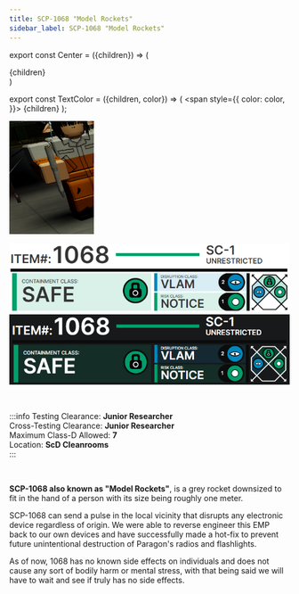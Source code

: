 ```yaml
---
title: SCP-1068 "Model Rockets"
sidebar_label: SCP-1068 "Model Rockets"
---
```


export const Center = ({children}) => (
   <div
      style={{
         "textAlign": "center"
      }}>
      {children}
   </div>
)

export const TextColor = ({children, color}) => (
<span
style={{
      color: color,
    }}>
{children}
</span>
);

<div style={{textAlign: 'center'}}>

![image](../../images/SCP-1068.png)

![image](../../images/ACS/LightMode/SCP-1068LM.png#gh-light-mode-only)![image](../../images/ACS/DarkMode/SCP-1068DM.png#gh-dark-mode-only)

</div>

<br />

:::info
Testing Clearance: <TextColor color="#735cff">**Junior Researcher**</TextColor> <br />
Cross-Testing Clearance: <TextColor color="#735cff">**Junior Researcher**</TextColor> <br />
Maximum Class-D Allowed: <TextColor color="#FF6A00">**7**</TextColor> <br />
Location: <TextColor color="#3161c1">**ScD Cleanrooms**</TextColor> <br />
:::

<br/>

**SCP-1068 also known as "Model Rockets"**, is a grey rocket downsized to fit in the hand of a person with its size being roughly one meter.
 
SCP-1068 can send a pulse in the local vicinity that disrupts any electronic device regardless of origin. We were able to reverse engineer this EMP back to our own devices and have successfully made a hot-fix to prevent future unintentional destruction of Paragon's radios and flashlights.

As of now, 1068 has no known side effects on individuals and does not cause any sort of bodily harm or mental stress, with that being said we will have to wait and see if truly has no side effects.
